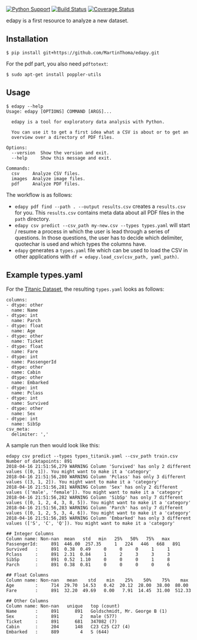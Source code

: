 [![Python Support](https://img.shields.io/pypi/pyversions/edapy.svg)](https://pypi.org/project/edapy/)
[![Build Status](https://travis-ci.org/MartinThoma/edapy.svg?branch=master)](https://travis-ci.org/MartinThoma/edapy)
[![Coverage Status](https://coveralls.io/repos/github/MartinThoma/edapy/badge.svg?branch=master)](https://coveralls.io/github/MartinThoma/edapy?branch=master)

edapy is a first resource to analyze a new dataset.

## Installation

```
$ pip install git+https://github.com/MartinThoma/edapy.git
```

For the pdf part, you also need `pdftotext`:

```
$ sudo apt-get install poppler-utils
```


## Usage

```
$ edapy --help
Usage: edapy [OPTIONS] COMMAND [ARGS]...

  edapy is a tool for exploratory data analysis with Python.

  You can use it to get a first idea what a CSV is about or to get an
  overview over a directory of PDF files.

Options:
  --version  Show the version and exit.
  --help     Show this message and exit.

Commands:
  csv     Analyze CSV files.
  images  Analyze image files.
  pdf     Analyze PDF files.
```

The workflow is as follows:

* `edapy pdf find --path . --output results.csv` creates a `results.csv`
  for you. This `results.csv` contains meta data about all PDF files in the
  `path` directory.
* `edapy csv predict --csv_path my-new.csv --types types.yaml` will start /
  resume a process in which the user is lead through a series of questions. In
  those questions, the user has to decide which delimiter, quotechar is used
  and which types the columns have.
* `edapy` generates a `types.yaml` file which can be used to load the CSV in
  other applications with `df = edapy.load_csv(csv_path, yaml_path)`.


## Example types.yaml

For the [Titanic Dataset](https://www.kaggle.com/c/titanic/data), the resulting
`types.yaml` looks as follows:

```
columns:
- dtype: other
  name: Name
- dtype: int
  name: Parch
- dtype: float
  name: Age
- dtype: other
  name: Ticket
- dtype: float
  name: Fare
- dtype: int
  name: PassengerId
- dtype: other
  name: Cabin
- dtype: other
  name: Embarked
- dtype: int
  name: Pclass
- dtype: int
  name: Survived
- dtype: other
  name: Sex
- dtype: int
  name: SibSp
csv_meta:
  delimiter: ','
```

A sample run then would look like this:

```
edapy csv predict --types types_titanik.yaml --csv_path train.csv
Number of datapoints: 891
2018-04-16 21:51:56,279 WARNING Column 'Survived' has only 2 different values ([0, 1]). You might want to make it a 'category'
2018-04-16 21:51:56,280 WARNING Column 'Pclass' has only 3 different values ([3, 1, 2]). You might want to make it a 'category'
2018-04-16 21:51:56,281 WARNING Column 'Sex' has only 2 different values (['male', 'female']). You might want to make it a 'category'
2018-04-16 21:51:56,282 WARNING Column 'SibSp' has only 7 different values ([0, 1, 2, 4, 3, 8, 5]). You might want to make it a 'category'
2018-04-16 21:51:56,283 WARNING Column 'Parch' has only 7 different values ([0, 1, 2, 5, 3, 4, 6]). You might want to make it a 'category'
2018-04-16 21:51:56,285 WARNING Column 'Embarked' has only 3 different values (['S', 'C', 'Q']). You might want to make it a 'category'

## Integer Columns
Column name: Non-nan  mean   std   min   25%   50%   75%   max
PassengerId:     891  446.00  257.35     1   224   446   668   891
Survived   :     891  0.38  0.49     0     0     0     1     1
Pclass     :     891  2.31  0.84     1     2     3     3     3
SibSp      :     891  0.52  1.10     0     0     0     1     8
Parch      :     891  0.38  0.81     0     0     0     0     6

## Float Columns
Column name: Non-nan   mean    std    min    25%    50%    75%    max
Age        :     714  29.70  14.53   0.42  20.12  28.00  38.00  80.00
Fare       :     891  32.20  49.69   0.00   7.91  14.45  31.00  512.33

## Other Columns
Column name: Non-nan   unique   top (count)
Name       :     891      891   Goldschmidt, Mr. George B (1)
Sex        :     891        2   male (577)
Ticket     :     891      681   347082 (7)
Cabin      :     204      148   C23 C25 C27 (4)
Embarked   :     889        4   S (644)
```
